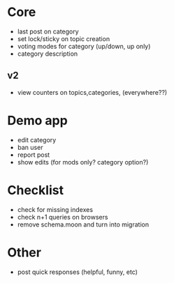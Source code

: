 # Core

* last post on category
* set lock/sticky on topic creation
* voting modes for category (up/down, up only)
* category description

## v2

* view counters on topics,categories, (everywhere??)

# Demo app

* edit category
* ban user
* report post
* show edits (for mods only? category option?)

# Checklist

* check for missing indexes
* check n+1 queries on browsers
* remove schema.moon and turn into migration

# Other

* post quick responses (helpful, funny, etc)

